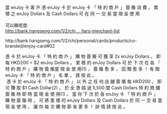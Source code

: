 <p>當 enJoy 卡 客 戶 憑 enJoy 卡 於 enJoy 卡 「 特 約 商 戶 」 簽 賬 消 費 ， 累 積 之 enJoy Dollars 及 Cash Dollars 可 在 同 一 交 易 當 現 金 使 用<br />
<br />
可以睇呢度:<br />
<a href="http://bank.hangseng.com/1/2/chi/personal/cards/cash-dollars-merchant-list" target="_blank">http://bank.hangseng.com/1/2/chi ... llars-merchant-list</a></p>
<p>http://bank.hangseng.com/1/2/chi/personal/cards/products/co-branded/enjoy-card#02</p>
<p>憑 卡 於 enJoy 卡 「 特 約 商 戶 」 購 物 簽 賬 可 獲 享 2x enJoy Dollars ， 即 每 HKD200 = $2 enJoy Dollars 。 累 積 的 enJoy Dollars 可 於 下 次 在 各 「 特 約 商 戶 」 購 物 簽 賬當 現 金 使 用(1) ， 簽 賬 愈 多 ， 回 贈 愈 多 ！ 有 關 enJoy 卡 「 特 約 商 戶 」 名 單 ， 請 按 此 。 &nbsp;<br />&nbsp;憑 卡 於 enJoy 卡 「 特 約 商 戶 」 以 外 之 任 何 店 舖 簽 賬 每 HKD200 ， 即 可 賺 取 $1 Cash Dollar(2) ， 於 全 港 超 過 5,500 間 Cash Dollars 特 約 商 舖 簽 賬 時 即 時 當 現 金 使 用(1) 。 當 你 下 次 於 各 enJoy 卡 「 特 約 商 戶 」 購 物 簽 賬 時 ， 可 將 累 積 的 enJoy Dollars 及 Cash Dollars 於 同 一 交 易 當 現 金 使 用 ， 讓 你 每 次 購 物 節 省 更 多 ！ 詳 情 請 按 此 。 <br /><br /></p>